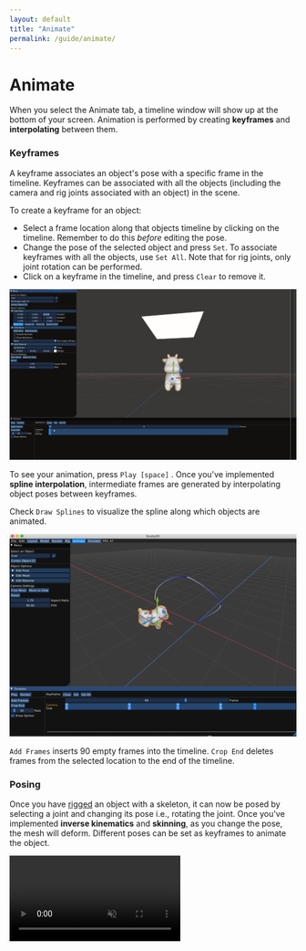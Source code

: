 ```yaml
---
layout: default
title: "Animate"
permalink: /guide/animate/
---
```


# Animate
When you select the Animate tab, a timeline window will show up at the bottom of your screen.
Animation is performed by creating **keyframes** and **interpolating** between them.


### Keyframes
A keyframe associates an object's pose with a specific frame in the timeline.
Keyframes can be associated with all the objects (including the camera and rig joints associated with an object) in the scene.

To create a keyframe for an object:

- Select a frame location along that objects timeline by clicking on the timeline. Remember to do this *before* editing the pose.
- Change the pose of the selected object and press `Set`. To associate keyframes with all the objects, use `Set All`.  Note that for rig joints, only joint rotation can be performed.
- Click on a keyframe in the timeline, and press `Clear` to remove it. 


![animating-cow](../animation/task1_media/animate_cow.gif)

To see your animation, press `Play [space]` . Once you've implemented **spline interpolation**,  intermediate frames are generated by interpolating object poses between keyframes.

Check `Draw Splines` to visualize the spline along which objects are animated.

![view-spline](./animate-mode/guide-animate-spline.png)

`Add Frames` inserts 90 empty frames into the timeline. `Crop End` deletes frames from the selected location to the end of the timeline.

### Posing
Once you have [rigged](../rig) an object with a skeleton, it can now be posed by selecting a joint and changing its pose i.e., rotating the joint.
Once you've implemented **inverse kinematics** and **skinning**, as you change the pose, the mesh will deform. 
Different poses can be set as keyframes to animate the object.

<video src="{{ site.baseurl }}/guide/animate-mode/guide-posing-rig.mp4" controls preload muted loop style="max-width: 100%; margin: 0 auto;"></video>


